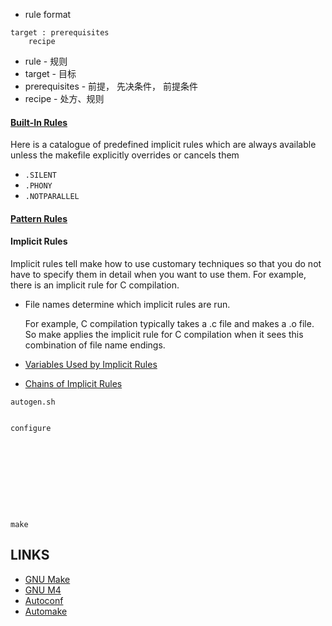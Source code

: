 
* rule format

```
target : prerequisites
	recipe
```

* rule - 规则
* target - 目标
* prerequisites - 前提， 先决条件， 前提条件
* recipe - 处方、规则


#### [Built-In Rules](https://www.gnu.org/software/make/manual/html_node/Catalogue-of-Rules.html)

Here is a catalogue of predefined implicit rules which are always available
unless the makefile explicitly overrides or cancels them


* `.SILENT`
* `.PHONY`
* `.NOTPARALLEL`


#### [Pattern Rules](https://www.gnu.org/software/make/manual/html_node/Pattern-Rules.html)


#### Implicit Rules

Implicit rules tell make how to use customary techniques so that you do not have
to specify them in detail when you want to use them. For example, there is an
implicit rule for C compilation.

*  File names determine which implicit rules are run.

	For example, C compilation typically takes a .c file and makes a .o file. So
	make applies the implicit rule for C compilation when it sees this
	combination of file name endings.




* [Variables Used by Implicit Rules](https://www.gnu.org/software/make/manual/html_node/Implicit-Variables.html)
* [Chains of Implicit Rules](https://www.gnu.org/software/make/manual/html_node/Chained-Rules.html)




```
autogen.sh


configure










make

```



## LINKS


* [GNU Make](https://www.gnu.org/software/make/manual/html_node/index.html#SEC_Contents)
* [GNU M4](https://www.gnu.org/software/m4/m4.html)
* [Autoconf](https://www.gnu.org/software/autoconf/autoconf.html)
* [Automake](https://www.gnu.org/software/automake/)
